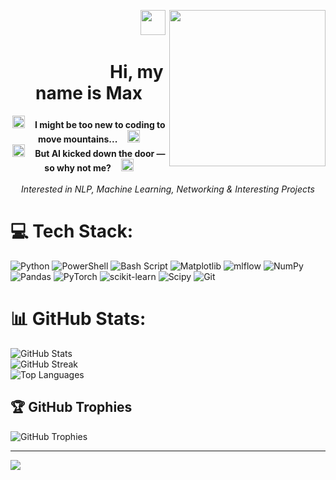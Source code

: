 <p align="right">
  <img align="right" src="https://media1.tenor.com/m/z8JqDBRL11gAAAAC/tom-and-jerry-mouse.gif" width="250" />
</p>
<p align="center">
  &nbsp;&nbsp;&nbsp;&nbsp;&nbsp;&nbsp;&nbsp;&nbsp;&nbsp;&nbsp;&nbsp;&nbsp;&nbsp;&nbsp;&nbsp;&nbsp;&nbsp;&nbsp;&nbsp;&nbsp;&nbsp;&nbsp;&nbsp;&nbsp;&nbsp;&nbsp;&nbsp;&nbsp;&nbsp;&nbsp;&nbsp;&nbsp;&nbsp;&nbsp;&nbsp;&nbsp;&nbsp;&nbsp;&nbsp;&nbsp;&nbsp;&nbsp;&nbsp;&nbsp;&nbsp;&nbsp;&nbsp;&nbsp;&nbsp;&nbsp;&nbsp;
  <img src="https://media.tenor.com/MA3dDJl_9VYAAAAj/the-sims-plumbob.gif" width="40" />
</p>

<h1 align="center"> &nbsp;&nbsp;&nbsp;&nbsp;&nbsp;&nbsp;&nbsp;&nbsp;&nbsp;&nbsp;&nbsp;&nbsp;&nbsp;&nbsp;&nbsp;&nbsp;&nbsp;&nbsp;&nbsp;&nbsp;&nbsp;&nbsp; Hi, my name is Max</h1>

<p align="center">
  <img src="https://media.tenor.com/MA3dDJl_9VYAAAAj/the-sims-plumbob.gif" width="20" />
  &nbsp;&nbsp;
  <b>I might be too new to coding to move mountains...</b>
  &nbsp;&nbsp;
  <img src="https://media.tenor.com/MA3dDJl_9VYAAAAj/the-sims-plumbob.gif" width="20" />
  <br>
  <img src="https://media.tenor.com/MA3dDJl_9VYAAAAj/the-sims-plumbob.gif" width="20" />
  &nbsp;&nbsp;
  <b>But AI kicked down the door — so why not me?</b>
  &nbsp;&nbsp;
  <img src="https://media.tenor.com/MA3dDJl_9VYAAAAj/the-sims-plumbob.gif" width="20" />
  <br><br>
  <i>Interested in NLP, Machine Learning, Networking & Interesting Projects</i>
</p>

# 💻 Tech Stack:
![Python](https://img.shields.io/badge/python-3670A0?style=for-the-badge&logo=python&logoColor=ffdd54)
![PowerShell](https://img.shields.io/badge/PowerShell-%235391FE.svg?style=for-the-badge&logo=powershell&logoColor=white)
![Bash Script](https://img.shields.io/badge/bash_script-%23121011.svg?style=for-the-badge&logo=gnu-bash&logoColor=white)
![Matplotlib](https://img.shields.io/badge/Matplotlib-%23ffffff.svg?style=for-the-badge&logo=Matplotlib&logoColor=black)
![mlflow](https://img.shields.io/badge/mlflow-%23d9ead3.svg?style=for-the-badge&logo=numpy&logoColor=blue)
![NumPy](https://img.shields.io/badge/numpy-%23013243.svg?style=for-the-badge&logo=numpy&logoColor=white)
![Pandas](https://img.shields.io/badge/pandas-%23150458.svg?style=for-the-badge&logo=pandas&logoColor=white)
![PyTorch](https://img.shields.io/badge/PyTorch-%23EE4C2C.svg?style=for-the-badge&logo=PyTorch&logoColor=white)
![scikit-learn](https://img.shields.io/badge/scikit--learn-%23F7931E.svg?style=for-the-badge&logo=scikit-learn&logoColor=white)
![Scipy](https://img.shields.io/badge/SciPy-%230C55A5.svg?style=for-the-badge&logo=scipy&logoColor=%white)
![Git](https://img.shields.io/badge/git-%23F05033.svg?style=for-the-badge&logo=git&logoColor=white)

# 📊 GitHub Stats:
![GitHub Stats](https://github-readme-stats.vercel.app/api?username=MaxAvgae&theme=dark&hide_border=false&include_all_commits=false&count_private=false)
<br/>
![GitHub Streak](https://nirzak-streak-stats.vercel.app/?user=MaxAvgae&theme=dark&hide_border=false)
<br/>
![Top Languages](https://github-readme-stats.vercel.app/api/top-langs/?username=MaxAvgae&theme=dark&hide_border=false&include_all_commits=false&count_private=false&layout=compact)

## 🏆 GitHub Trophies
![GitHub Trophies](https://github-profile-trophy.vercel.app/?username=MaxAvgae&theme=radical&no-frame=false&no-bg=true&margin-w=4)

---

[![](https://visitcount.itsvg.in/api?id=MaxAvgae&icon=2&color=1)](https://visitcount.itsvg.in)

